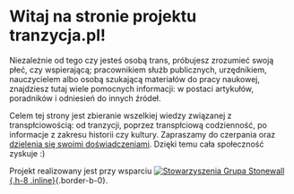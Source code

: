 # Witaj na stronie projektu **tranzycja.pl**!

Niezależnie od tego czy jesteś osobą trans, próbujesz zrozumieć swoją płeć, czy wspierającą; pracownikiem służb publicznych, urzędnikiem, nauczycielem albo osobą szukającą materiałów do pracy naukowej, znajdziesz tutaj wiele pomocnych informacji: w postaci artykułów, poradników i odniesień do innych źródeł.

Celem tej strony jest zbieranie wszelkiej wiedzy związanej z transpłciowością: od tranzycji, poprzez transpłciową codzienność, po informacje z zakresu historii czy kultury. Zapraszamy do czerpania oraz [dzielenia się swoimi doświadczeniami](/strony/wsparcie-projektu). Dzięki temu cała społeczność zyskuje :)

Projekt realizowany jest przy wsparciu [![Stowarzyszenia Grupa Stonewall](/media/img/logo/STOn_logo_transparent-pink.svg){.h-8 .inline}](https://grupa-stonewall.pl){.border-b-0}.